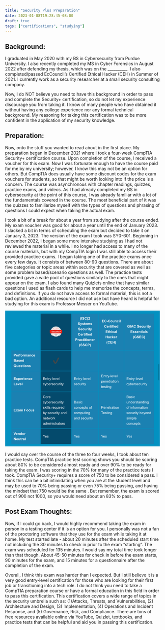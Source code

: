 ```yaml
---
title: "Security Plus Preparation"
date: 2023-01-08T19:28:45-08:00
draft: true
tags: ["certifications", "studying"]
---
```


## Background:
I graduated in May 2020 with my BS in Cybersecurity from Purdue University. I also recently completed my MS in Cyber Forensics in August 2022 after defending my thesis, which was on the __________.  I also completed/passed EcCouncil’s Certified Ethical Hacker (CEH) in Summer of 2021. I currently work as a security researcher at a small security consulting company.

Now, I do NOT believe you need to have this background in order to pass and complete the Security+ certification, so do not let my experience discourage you from taking it. I know of many people who have obtained it without having any college experience nor any formal technical background. My reasoning for taking this certification was to be more confident in the application of my security knowledge.

## Preparation:
Now, onto the stuff you wanted to read about in the first place. My preparation began in December 2021 where I took a four-week CompTIA  Security+ certification course. Upon completion of the course, I received a voucher for this exam. Now I was fortunate enough to have the course paid for me by my university; however, I know this may not be an option for others. But CompTIA does usually have some discount codes for the exam vouchers for students, so that might be worth looking into if the price is a concern. The course was asynchronous with chapter readings, quizzes, practice exams, and videos. As I had already completed my BS in cybersecurity at the point of this course, I was already familiar with a lot of the fundamentals covered in the course. The most beneficial part of it was the quizzes to familiarize myself with the types of questions and phrasing of questions I could expect when taking the actual exam. 

I took a bit of a break for about a year from studying after the course ended. My exam voucher was good for about a year until the end of January 2023. I slacked a bit in terms of scheduling the exam but decided to take it on January 3, 2023. The version of the exam I took was SY0-601. Beginning in December 2022, I began some more intensive studying as I had not  reviewed the material in a while. I no longer had access to many of the course materials, but with my CompTIA login I was still able to access their provided practice exams. I began taking one of the practice exams once every few days. It consists of between 80-90 questions. There are about five categories or topic areas within security that are covered as well as some problem based/scenario questions as well. The practice tests provided gave a wide pool of questions similarly to the ones that might appear on the exam. I also found many Quizlets online that have similar questions I used as flash cards to help me memorize the concepts, terms, and definitions. If you do not have access to formal material, this is not a bad option. An additional resource I did not use but have heard is helpful for studying for this exam is Professor Messer on YouTube.

![CompTIA Security+ certification comparison to ISC2's SSCP, Ec-Council's CEH, and GIAC's GSEC](/img/secplusceh.jpeg)

I would say over the course of the three to four weeks, I took about ten practice tests. CompTIA practice test scoring shows you should be scoring about 80% to be considered almost ready and over 90% to be ready for taking the exam. I was scoring in the 70% for many of the practice tests I took. CompTIA Security+ requires a score of 750 to be considered a pass. I think this can be a bit intimidating when you are at the student level and may be used to 70% being passing or even 75% being passing, and having the mindset that 750 would be the same . But remember, the exam is scored out of 900 not 1000, so you would need about an 83% to pass. 

## Post Exam Thoughts:
Now, if I could go back, I would highly recommend taking the exam in person in a testing center if it is an option for you. I personally was not a fan of the proctoring software that they use for the exam while taking it at home. My test started late - about 20 minutes after the scheduled start time not including the 30 minutes to check in prior to the exam “starting”. The exam was scheduled for 135 minutes. I would say my total time took longer than that though. About 45-50  minutes for check in before the exam starts, 90 minutes for the exam, and 15 minutes for a questionnaire after the completion of the exam. 

Overall, I think this exam was harder than I expected. But I still believe it is a very good entry-level certification for those who are looking for their first job or transitioning into a tech role. I do not think you need to take a CompTIA preparation course or have a formal education in this field in order to pass this certification. This certification covers a wide range of topics in the security umbrella such as: (1)Attacks, Threats, and Vulnerabilities, (2) Architecture and Design, (3) Implementation, (4) Operations and Incident Response, and (5) Governance, Risk, and Compliance. There are tons of  free resources available online via YouTube, Quizlet, textbooks, and practice tests that can be helpful and aid you in passing this certification.
